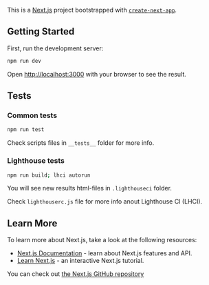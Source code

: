 This is a [Next.js](https://nextjs.org) project bootstrapped with [`create-next-app`](https://nextjs.org/docs/app/api-reference/cli/create-next-app).

## Getting Started

First, run the development server:

```bash
npm run dev
```

Open [http://localhost:3000](http://localhost:3000) with your browser to see the result.

## Tests

### Common tests
```bash
npm run test
```

Check scripts files in `__tests__` folder for more info.

### Lighthouse tests
```bash
npm run build; lhci autorun
```
You will see new results html-files in `.lighthouseci` folder.

Check `lighthouserc.js` file for more info anout Lighthouse CI (LHCI).

## Learn More

To learn more about Next.js, take a look at the following resources:

- [Next.js Documentation](https://nextjs.org/docs) - learn about Next.js features and API.
- [Learn Next.js](https://nextjs.org/learn) - an interactive Next.js tutorial.

You can check out [the Next.js GitHub repository](https://github.com/vercel/next.js)
